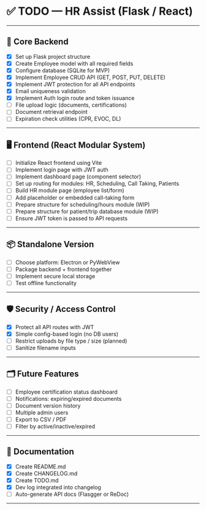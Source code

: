 # ✅ TODO — HR Assist (Flask / React)

---

## 🔧 Core Backend

- [x] Set up Flask project structure
- [x] Create Employee model with all required fields
- [x] Configure database (SQLite for MVP)
- [x] Implement Employee CRUD API (GET, POST, PUT, DELETE)
- [x] Implement JWT protection for all API endpoints
- [x] Email uniqueness validation
- [x] Implement Auth login route and token issuance
- [ ] File upload logic (documents, certifications)
- [ ] Document retrieval endpoint
- [ ] Expiration check utilities (CPR, EVOC, DL)

---

## 🖥 Frontend (React Modular System)

- [ ] Initialize React frontend using Vite
- [ ] Implement login page with JWT auth
- [ ] Implement dashboard page (component selector)
- [ ] Set up routing for modules: HR, Scheduling, Call Taking, Patients
- [ ] Build HR module page (employee list/form)
- [ ] Add placeholder or embedded call-taking form
- [ ] Prepare structure for scheduling/hours module (WIP)
- [ ] Prepare structure for patient/trip database module (WIP)
- [ ] Ensure JWT token is passed to API requests

---

## 📦 Standalone Version

- [ ] Choose platform: Electron or PyWebView
- [ ] Package backend + frontend together
- [ ] Implement secure local storage
- [ ] Test offline functionality

---

## 🛡 Security / Access Control

- [x] Protect all API routes with JWT
- [x] Simple config-based login (no DB users)
- [ ] Restrict uploads by file type / size (planned)
- [ ] Sanitize filename inputs

---

## 🗂 Future Features

- [ ] Employee certification status dashboard
- [ ] Notifications: expiring/expired documents
- [ ] Document version history
- [ ] Multiple admin users
- [ ] Export to CSV / PDF
- [ ] Filter by active/inactive/expired

---

## 📝 Documentation

- [x] Create README.md
- [x] Create CHANGELOG.md
- [x] Create TODO.md
- [x] Dev log integrated into changelog
- [ ] Auto-generate API docs (Flasgger or ReDoc)

---
